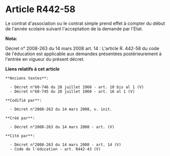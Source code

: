 # Article R442-58

Le contrat d'association ou le contrat simple prend effet à compter du début de l'année scolaire suivant l'acceptation de la
demande par l'Etat.

**Nota:**

Décret n° 2008-263 du 14 mars 2008 art. 14 : L'article R. 442-58 du code de l'éducation est applicable aux demandes
présentées postérieurement à l'entrée en vigueur du présent décret.

**Liens relatifs à cet article**

	**Anciens textes**:

	  - Décret n°60-746 du 28 juillet 1960 - art. 10 bis al 1 (V)
	  - Décret n°60-745 du 28 juillet 1960 - art. 16 al 1 (V)

	**Codifié par**:

	  - Décret n°2008-263 du 14 mars 2008, v. init.

	**Créé par**:

	  - Décret n°2008-263 du 14 mars 2008 - art. (V)

	**Cité par**:

	  - Décret n°2008-263 du 14 mars 2008 - art. 14 (V)
	  - Code de l'éducation - art. R442-43 (V)
